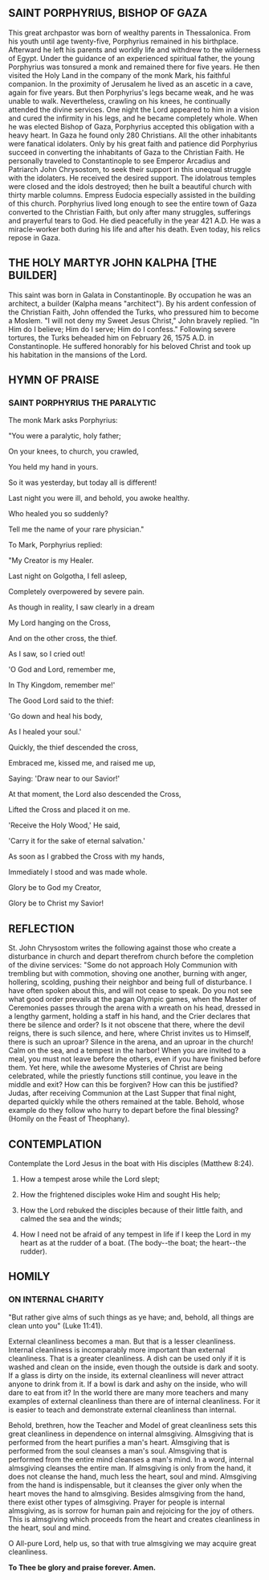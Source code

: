 ## SAINT PORPHYRIUS, BISHOP OF GAZA

This great archpastor was born of wealthy parents in Thessalonica. From his youth until age twenty-five, Porphyrius remained in his birthplace. Afterward he left his parents and worldly life and withdrew to the wilderness of Egypt. Under the guidance of an experienced spiritual father, the young Porphyrius was tonsured a monk and remained there for five years. He then visited the Holy Land in the company of the monk Mark, his faithful companion. In the proximity of Jerusalem he lived as an ascetic in a cave, again for five years. But then Porphyrius's legs became weak, and he was unable to walk. Nevertheless, crawling on his knees, he continually attended the divine services. One night the Lord appeared to him in a vision and cured the infirmity in his legs, and he became completely whole. When he was elected Bishop of Gaza, Porphyrius accepted this obligation with a heavy heart. In Gaza he found only 280 Christians. All the other inhabitants were fanatical idolaters. Only by his great faith and patience did Porphyrius succeed in converting the inhabitants of Gaza to the Christian Faith. He personally traveled to Constantinople to see Emperor Arcadius and Patriarch John Chrysostom, to seek their support in this unequal struggle with the idolaters. He received the desired support. The idolatrous temples were closed and the idols destroyed; then he built a beautiful church with thirty marble columns. Empress Eudocia especially assisted in the building of this church. Porphyrius lived long enough to see the entire town of Gaza converted to the Christian Faith, but only after many struggles, sufferings and prayerful tears to God. He died peacefully in the year 421 A.D. He was a miracle-worker both during his life and after his death. Even today, his relics repose in Gaza.

## THE HOLY MARTYR JOHN KALPHA [THE BUILDER]

This saint was born in Galata in Constantinople. By occupation he was an architect, a builder (Kalpha means "architect"). By his ardent confession of the Christian Faith, John offended the Turks, who pressured him to become a Moslem. "I will not deny my Sweet Jesus Christ," John bravely replied. "In Him do I believe; Him do I serve; Him do I confess." Following severe tortures, the Turks beheaded him on February 26, 1575 A.D. in Constantinople. He suffered honorably for his beloved Christ and took up his habitation in the mansions of the Lord.

## HYMN OF PRAISE

### SAINT PORPHYRIUS THE PARALYTIC

The monk Mark asks Porphyrius:

"You were a paralytic, holy father;

On your knees, to church, you crawled,

You held my hand in yours.

So it was yesterday, but today all is different!

Last night you were ill, and behold, you awoke healthy.

Who healed you so suddenly?

Tell me the name of your rare physician."

To Mark, Porphyrius replied:

"My Creator is my Healer.

Last night on Golgotha, I fell asleep,

Completely overpowered by severe pain.

As though in reality, I saw clearly in a dream

My Lord hanging on the Cross,

And on the other cross, the thief.

As I saw, so I cried out!

'O God and Lord, remember me,

In Thy Kingdom, remember me!'

The Good Lord said to the thief:

'Go down and heal his body,

As I healed your soul.'

Quickly, the thief descended the cross,

Embraced me, kissed me, and raised me up,

Saying: 'Draw near to our Savior!'

At that moment, the Lord also descended the Cross,

Lifted the Cross and placed it on me.

'Receive the Holy Wood,' He said,

'Carry it for the sake of eternal salvation.'

As soon as I grabbed the Cross with my hands,

Immediately I stood and was made whole.

Glory be to God my Creator,

Glory be to Christ my Savior!

## REFLECTION

St. John Chrysostom writes the following against those who create a disturbance in church and depart therefrom church before the completion of the divine services: "Some do not approach Holy Communion with trembling but with commotion, shoving one another, burning with anger, hollering, scolding, pushing their neighbor and being full of disturbance. I have often spoken about this, and will not cease to speak. Do you not see what good order prevails at the pagan Olympic games, when the Master of Ceremonies passes through the arena with a wreath on his head, dressed in a lengthy garment, holding a staff in his hand, and the Crier declares that there be silence and order? Is it not obscene that there, where the devil reigns, there is such silence, and here, where Christ invites us to Himself, there is such an uproar? Silence in the arena, and an uproar in the church! Calm on the sea, and a tempest in the harbor! When you are invited to a meal, you must not leave before the others, even if you have finished before them. Yet here, while the awesome Mysteries of Christ are being celebrated, while the priestly functions still continue, you leave in the middle and exit? How can this be forgiven? How can this be justified? Judas, after receiving Communion at the Last Supper that final night, departed quickly while the others remained at the table. Behold, whose example do they follow who hurry to depart before the final blessing? (Homily on the Feast of Theophany).

## CONTEMPLATION

Contemplate the Lord Jesus in the boat with His disciples (Matthew 8:24).

1.  How a tempest arose while the Lord slept;

2.  How the frightened disciples woke Him and sought His help;

3.  How the Lord rebuked the disciples because of their little faith, and calmed the sea and the winds;

4.  How I need not be afraid of any tempest in life if I keep the Lord in my heart as at the rudder of a boat. (The body--the boat; the heart--the rudder).

## HOMILY

### ON INTERNAL CHARITY

"But rather give alms of such things as ye have; and, behold, all things are clean unto you" (Luke 11:41).

External cleanliness becomes a man. But that is a lesser cleanliness. Internal cleanliness is incomparably more important than external cleanliness. That is a greater cleanliness. A dish can be used only if it is washed and clean on the inside, even though the outside is dark and sooty. If a glass is dirty on the inside, its external cleanliness will never attract anyone to drink from it. If a bowl is dark and ashy on the inside, who will dare to eat from it? In the world there are many more teachers and many examples of external cleanliness than there are of internal cleanliness. For it is easier to teach and demonstrate external cleanliness than internal.

Behold, brethren, how the Teacher and Model of great cleanliness sets this great cleanliness in dependence on internal almsgiving. Almsgiving that is performed from the heart purifies a man's heart. Almsgiving that is performed from the soul cleanses a man's soul. Almsgiving that is performed from the entire mind cleanses a man's mind. In a word, internal almsgiving cleanses the entire man. If almsgiving is only from the hand, it does not cleanse the hand, much less the heart, soul and mind. Almsgiving from the hand is indispensable, but it cleanses the giver only when the heart moves the hand to almsgiving. Besides almsgiving from the hand, there exist other types of almsgiving. Prayer for people is internal almsgiving, as is sorrow for human pain and rejoicing for the joy of others. This is almsgiving which proceeds from the heart and creates cleanliness in the heart, soul and mind.

O All-pure Lord, help us, so that with true almsgiving we may acquire great cleanliness.

**To Thee be glory and praise forever. Amen.**
